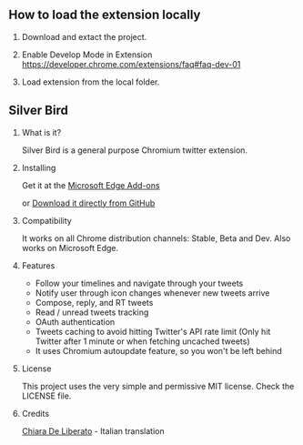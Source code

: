 ## How to load the extension locally ##

1. Download and extact the project.

2. Enable Develop Mode in Extension https://developer.chrome.com/extensions/faq#faq-dev-01

3. Load extension from the local folder.


## Silver Bird ##

1. What is it?

    Silver Bird is a general purpose Chromium twitter extension.

2. Installing

    Get it at the [Microsoft Edge Add-ons](https://microsoftedge.microsoft.com/addons/detail/silver-bird/hcbfffeikfcamapfkgkmmllbgjpiilac?hl=en-US)

    or [Download it directly from GitHub](https://github.com/cezarsa/silver_bird/downloads)

3. Compatibility

    It works on all Chrome distribution channels: Stable, Beta and Dev. Also works on Microsoft Edge.

4. Features

    * Follow your timelines and navigate through your tweets
    * Notify user through icon changes whenever new tweets arrive
    * Compose, reply, and RT tweets
    * Read / unread tweets tracking
    * OAuth authentication
    * Tweets caching to avoid hitting Twitter's API rate limit (Only hit Twitter after 1 minute or when fetching uncached tweets)
    * It uses Chromium autoupdate feature, so you won't be left behind

5. License

    This project uses the very simple and permissive MIT license. Check the LICENSE file.

6. Credits

    [Chiara De Liberato](http://www.chiaradeliberato.it/) - Italian translation
